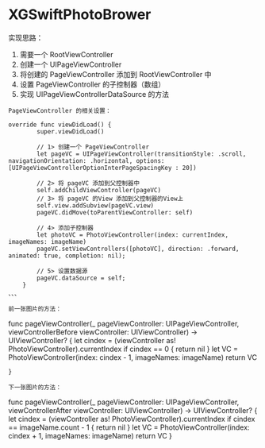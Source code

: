 # XGSwiftPhotoBrower

实现思路：
1. 需要一个 RootViewController
2. 创建一个 UIPageViewController
3. 将创建的 PageViewController 添加到 RootViewController 中
4. 设置 PageViewController 的子控制器（数组）
5. 实现 UIPageViewControllerDataSource 的方法

```
PageViewController 的相关设置：

override func viewDidLoad() {
        super.viewDidLoad()
        
        // 1> 创建一个 PageViewController
        let pageVC = UIPageViewController(transitionStyle: .scroll, navigationOrientation: .horizontal, options: [UIPageViewControllerOptionInterPageSpacingKey : 20])
        
        // 2> 将 pageVC 添加到父控制器中
        self.addChildViewController(pageVC)
        // 3> 将 pageVC 的View 添加到父控制器的View上
        self.view.addSubview(pageVC.view)
        pageVC.didMove(toParentViewController: self)
        
        // 4> 添加子控制器
        let photoVC = PhotoViewController(index: currentIndex, imageNames: imageName)
        pageVC.setViewControllers([photoVC], direction: .forward, animated: true, completion: nil);
        
        // 5> 设置数据源
        pageVC.dataSource = self;
    }
、、、

前一张图片的方法：

```
func pageViewController(_ pageViewController: UIPageViewController, viewControllerBefore viewController: UIViewController) -> UIViewController? {
        let cindex = (viewController as! PhotoViewController).currentIndex
        if cindex == 0 {
            return nil
        }
        let VC = PhotoViewController(index: cindex - 1, imageNames: imageName)
        return VC

    }

```
下一张图片的方法：

```
func pageViewController(_ pageViewController: UIPageViewController, viewControllerAfter viewController: UIViewController) -> UIViewController? {
        let cindex = (viewController as! PhotoViewController).currentIndex
        if cindex == imageName.count - 1 {
            return nil
        }
        let VC = PhotoViewController(index: cindex + 1, imageNames: imageName)
        return VC
    }

```
